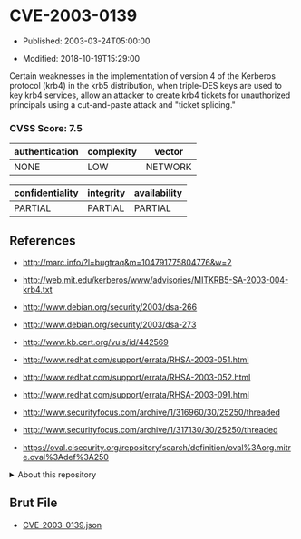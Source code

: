 # CVE-2003-0139

- Published: 2003-03-24T05:00:00

- Modified: 2018-10-19T15:29:00

Certain weaknesses in the implementation of version 4 of the Kerberos protocol (krb4) in the krb5 distribution, when triple-DES keys are used to key krb4 services, allow an attacker to create krb4 tickets for unauthorized principals using a cut-and-paste attack and "ticket splicing."

### CVSS Score: **7.5**

| authentication | complexity | vector |
| --- | --- | --- |
| NONE | LOW | NETWORK |

| confidentiality | integrity | availability |
| --- | --- | --- |
| PARTIAL | PARTIAL | PARTIAL |

## References

* http://marc.info/?l=bugtraq&m=104791775804776&w=2

* http://web.mit.edu/kerberos/www/advisories/MITKRB5-SA-2003-004-krb4.txt

* http://www.debian.org/security/2003/dsa-266

* http://www.debian.org/security/2003/dsa-273

* http://www.kb.cert.org/vuls/id/442569

* http://www.redhat.com/support/errata/RHSA-2003-051.html

* http://www.redhat.com/support/errata/RHSA-2003-052.html

* http://www.redhat.com/support/errata/RHSA-2003-091.html

* http://www.securityfocus.com/archive/1/316960/30/25250/threaded

* http://www.securityfocus.com/archive/1/317130/30/25250/threaded

* https://oval.cisecurity.org/repository/search/definition/oval%3Aorg.mitre.oval%3Adef%3A250

<details>
<summary>About this repository</summary> 

  This repository is part of the project [Live Hack CVE](https://github.com/Live-Hack-CVE). Main website can be found [www.live-hack.org](https://www.live-hack.org) 
  
  Made by [Sn0wAlice](https://github.com/Sn0wAlice) for the people that care about security and need to have a feed of the latest CVEs. Hope you enjoy it, don't forget to star the repo and follow me on [Twitter](https://twitter.com/Sn0wAlice) and [Github](https://github.com/Sn0wAlice). And that is my [personnal website](https://www.alice-snow.me/)

  - [Home Page](https://github.com/Live-Hack-CVE)
  - [Framework](https://github.com/Live-Hack-CVE/cve-framework)
  - [CVE database](https://github.com/Live-Hack-CVE/full_database)
  - [Changelog](https://github.com/Live-Hack-CVE/Changelog)
</details>

## Brut File

* [CVE-2003-0139.json](https://raw.githubusercontent.com/Live-Hack-CVE/full_database/main/cves/2003/CVE-2003-0139.json)

